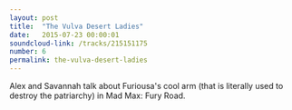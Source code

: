 ```yaml
---
layout: post
title:  "The Vulva Desert Ladies"
date:   2015-07-23 00:00:01
soundcloud-link: /tracks/215151175
number: 6
permalink: the-vulva-desert-ladies
---
```


Alex and Savannah talk about Furiousa's cool arm (that is literally used to destroy the patriarchy) in Mad Max: Fury Road.